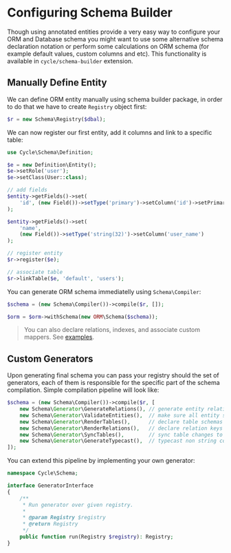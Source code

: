 # Configuring Schema Builder
Though using annotated entities provide a very easy way to configure your ORM and Database schema you might want to use some alternative
schema declaration notation or perform some calculations on ORM schema (for example default values, custom columns and etc). This functionality is available in `cycle/schema-builder` extension.

## Manually Define Entity
We can define ORM entity manually using schema builder package, in order to do that we have to create `Registry` object first:

```php
$r = new Schema\Registry($dbal);
```

We can now register our first entity, add it columns and link to a specific table:

```php
use Cycle\Schema\Definition;

$e = new Definition\Entity();
$e->setRole('user');
$e->setClass(User::class);

// add fields
$entity->getFields()->set(
    'id', (new Field())->setType('primary')->setColumn('id')->setPrimary(true)
);

$entity->getFields()->set(
    'name',
    (new Field())->setType('string(32)')->setColumn('user_name')
);

// register entity
$r->register($e);

// associate table
$r->linkTable($e, 'default', 'users');
```

You can generate ORM schema immediatelly using `Schema\Compiler`:

```php
$schema = (new Schema\Compiler())->compile($r, []);

$orm = $orm->withSchema(new ORM\Schema($schema));
```

> You can also declare relations, indexes, and associate custom mappers. See [examples](https://github.com/cycle/schema-builder/tree/master/tests/Schema).

## Custom Generators
Upon generating final schema you can pass your registry should the set of generators, each of them is responsible for the specific part of the schema compilation. Simple compilation pipeline will look like:

```php
$schema = (new Schema\Compiler())->compile($r, [
    new Schema\Generator\GenerateRelations(), // generate entity relations
    new Schema\Generator\ValidateEntities(),  // make sure all entity schemas are correct
    new Schema\Generator\RenderTables(),      // declare table schemas
    new Schema\Generator\RenderRelations(),   // declare relation keys and indexes
    new Schema\Generator\SyncTables(),        // sync table changes to database
    new Schema\Generator\GenerateTypecast(),  // typecast non string columns
]);
```

You can extend this pipeline by implementing your own generator:

```php
namespace Cycle\Schema;

interface GeneratorInterface
{
    /**
     * Run generator over given registry.
     *
     * @param Registry $registry
     * @return Registry
     */
    public function run(Registry $registry): Registry;
}
```
